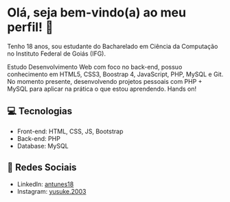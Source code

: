 # Olá, seja bem-vindo(a) ao meu perfil! 👋

Tenho 18 anos, sou estudante do Bacharelado em Ciência da Computação no Instituto Federal de Goiás (IFG).

Estudo Desenvolvimento Web com foco no back-end, possuo conhecimento em HTML5, CSS3, Boostrap 4, JavaScript, PHP, MySQL e Git. No momento presente, desenvolvendo projetos pessoais com PHP + MySQL para aplicar na prática o que estou aprendendo. Hands on!

## :computer: Tecnologias

- Front-end: HTML, CSS, JS, Bootstrap
- Back-end: PHP
- Database: MySQL

## :link: Redes Sociais

- LinkedIn: [antunes18](https://www.linkedin.com/in/antunes18/)
- Instagram: [yusuke.2003](https://www.instagram.com/yusuke.2003/)
